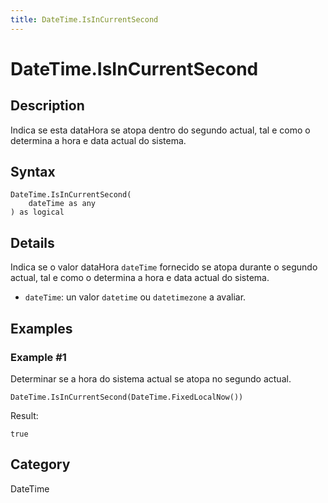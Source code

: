 ```yaml
---
title: DateTime.IsInCurrentSecond
---
```


# DateTime.IsInCurrentSecond


## Description

Indica se esta dataHora se atopa dentro do segundo actual, tal e como o determina a hora e data actual do sistema.


## Syntax

```powerquery
DateTime.IsInCurrentSecond(
    dateTime as any
) as logical
```


## Details

Indica se o valor dataHora <code>dateTime</code> fornecido se atopa durante o segundo actual, tal e como o determina a hora e data actual do sistema.      <ul>      <li><code>dateTime</code>: un valor <code>datetime</code> ou <code>datetimezone</code> a avaliar.</li>      </ul>


## Examples

### Example #1 
Determinar se a hora do sistema actual se atopa no segundo actual.
```powerquery
DateTime.IsInCurrentSecond(DateTime.FixedLocalNow())
```

Result: 
```powerquery
true
```




## Category
DateTime
